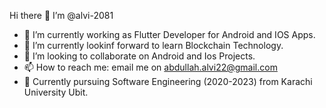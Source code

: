 Hi there 👋
 I’m @alvi-2081

- 🔭 I’m currently working as Flutter Developer for Android and IOS Apps.
- 🌱 I’m currently lookinf forward to learn Blockchain Technology.
- 👯 I’m looking to collaborate on Android and Ios Projects.
- 📫 How to reach me: email me on abdullah.alvi22@gmail.com
- 👷 Currently pursuing Software Engineering (2020-2023) from Karachi University Ubit.
